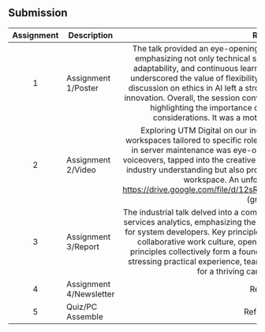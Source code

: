 ## Submission
| Assignment | Description  | Reflection |
| :-----: |  ------ | :-----: |
| 1 | Assignment 1/Poster | The talk provided an eye-opening view of the diverse world of ICT careers, emphasizing not only technical skills but also the importance of soft skills, adaptability, and continuous learning. Inspiring stories of career transitions underscored the value of flexibility in the ever-evolving tech landscape. The discussion on ethics in AI left a strong impression on the need for responsible innovation. Overall, the session conveyed a positive outlook on ICT professions, highlighting the importance of a well-rounded skill set and ethical considerations. It was a motivating and enlightening experience. |
| 2 | Assignment 2/Video | Exploring UTM Digital on our industrial visit revealed a world of diverse workspaces tailored to specific roles. Witnessing top-notch security measures in server maintenance was eye-opening. Hands-on video editing, including voiceovers, tapped into the creative side. This experience not only expanded my industry understanding but also provided a taste of the real action in the digital workspace. An unforgettable encounter indeed. https://drive.google.com/file/d/12sRRLsIx7C18ZQEVJpDy0FCwxJmRVxDV/view (group video) |
| 3 | Assignment 3/Report | The industrial talk delved into a computing company's focus on cloud and digital services analytics, emphasizing the transformative impact of hands-on learning for system developers. Key principles highlighted included the significance of a collaborative work culture, open communication, and adaptability. These principles collectively form a foundation for success in system development, stressing practical experience, teamwork, and flexibility as essential elements for a thriving career in the dynamic field. |
| 4 | Assignment 4/Newsletter | Reflection 4 |
| 5 | Quiz/PC Assemble | Reflection Quiz |
